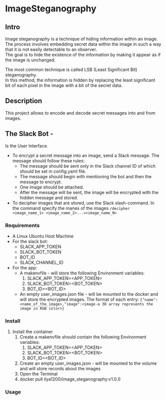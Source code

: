 # ImageSteganography

## Intro
Image steganography is a technique of hiding information within an image.\
The process involves embedding secret data within the image in such a way that it is not easily detectable to an observer.\
The goal is to hide the existence of the information by making it appear as if the image is unchanged.

The most common technique is called LSB (Least Significant Bit) steganography.\
In this method, the information is hidden by replacing the least significant bit of each pixel in the image with a bit of the secret data.

## Description
This project allows to encode and decode secret messages into and from images.



## The Slack Bot -
   Is the User Interface.

  * To encrypt a secret message into an image, send a Slack message. The message should follow these rules:
    * The message should be sent only in the Slack channel ID of which should be set in config.yaml file.
    * The message should begin with mentioning the bot and then the message to encrypt.
    * One image should be attached.
    * After the message will be sent, the image will be encrypted with the hidden message and stored.
  * To decipher images that are stored, use the Slack slash-command. In the command specify the manes of the images
  `/decipher <image_name_1> <image_name_2>...<<image_name_N>`


### Requirements
* A Linux Ubuntu Host Machine
* For the slack bot:
  * SLACK_APP_TOKEN
  * SLACK_BOT_TOKEN
  * BOT_ID
  * SLACK_CHANNEL_ID
* For the app:
  * A makenvfile  - will store the following Environment variables:
    1. SLACK_APP_TOKEN=<APP_TOKEN>
    2. SLACK_BOT_TOKEN=<BOT_TOKEN>
    3. BOT_ID=<BOT_ID>
  * An empty user_images.json file - will be mounted to the docker and will store the encrypted images. 
  The format of each entry: `{"name":<name_of_the_image>,"image":<image-a 3D array represents the image in RGB color>}`


### Install
1. Install the container
   1. Create a makenvfile should contain the following Environment variables:
      1. SLACK_APP_TOKEN=<APP_TOKEN>
      2. SLACK_BOT_TOKEN=<BOT_TOKEN>
      3. BOT_ID=<BOT_ID>
   2. Create an empty user_images.json - will be mounted to the volume and will store records about the images
   3. Open the Terminal
   4. docker pull ilya1200/image_steganography:v1.0.0


### Usage
